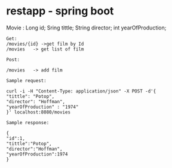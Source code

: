 # restapp - spring boot
Movie :
    Long id;
    Sring tittle;
    String director;
    int yearOfProduction;
    
    Get:
    /movies/{id} ->get film by Id
    /movies   -> get list of film
    
    Post:
    
    /movies   -> add film 
    
    Sample request:
    
    curl -i -H "Content-Type: application/json" -X POST -d'{
    "tittle": "Potop",
    "director": "Hoffman",
    "yearOfProduction" : "1974"
    }' localhost:8080/movies
    
    Sample response: 
    
    {
    "id":1,
    "tittle":"Potop",
    "director":"Hoffman",
    "yearOfProduction":1974
    }   
    
